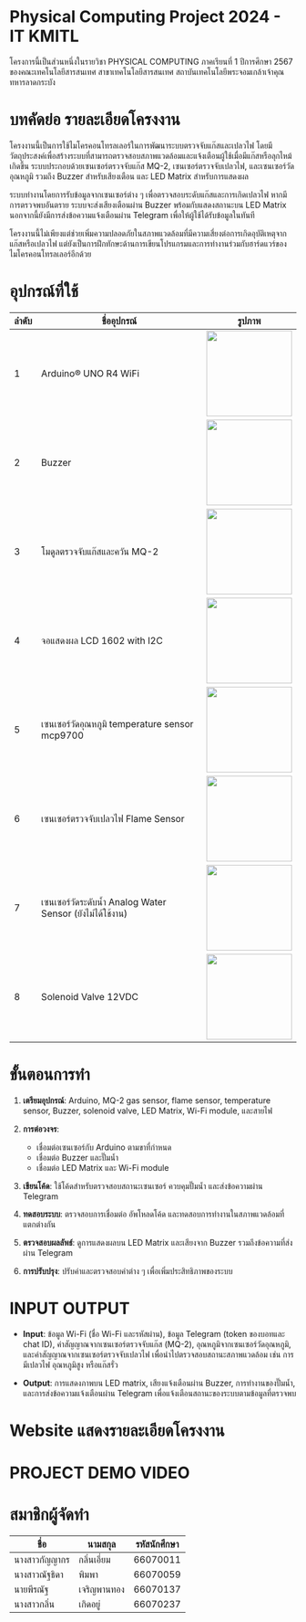 # Physical Computing Project 2024 - IT KMITL
โครงการนี้เป็นส่วนหนึ่งในรายวิชา PHYSICAL COMPUTING ภาคเรียนที่ 1 ปีการศึกษา 2567 ของคณะเทคโนโลยีสารสนเทศ สาขาเทคโนโลยีสารสนเทศ สถาบันเทคโนโลยีพระจอมเกล้าเจ้าคุณทหารลาดกระบัง

# **บทคัดย่อ รายละเอียดโครงงาน**
โครงงานนี้เป็นการใช้ไมโครคอนโทรลเลอร์ในการพัฒนาระบบตรวจจับแก๊สและเปลวไฟ โดยมีวัตถุประสงค์เพื่อสร้างระบบที่สามารถตรวจสอบสภาพแวดล้อมและแจ้งเตือนผู้ใช้เมื่อมีแก๊สหรือลุกไหม้เกิดขึ้น ระบบประกอบด้วยเซนเซอร์ตรวจจับแก๊ส MQ-2, เซนเซอร์ตรวจจับเปลวไฟ, และเซนเซอร์วัดอุณหภูมิ รวมถึง Buzzer สำหรับเสียงเตือน และ LED Matrix สำหรับการแสดงผล

ระบบทำงานโดยการรับข้อมูลจากเซนเซอร์ต่าง ๆ เพื่อตรวจสอบระดับแก๊สและการเกิดเปลวไฟ หากมีการตรวจพบอันตราย ระบบจะส่งเสียงเตือนผ่าน Buzzer พร้อมกับแสดงสถานะบน LED Matrix นอกจากนี้ยังมีการส่งข้อความแจ้งเตือนผ่าน Telegram เพื่อให้ผู้ใช้ได้รับข้อมูลในทันที

โครงงานนี้ไม่เพียงแต่ช่วยเพิ่มความปลอดภัยในสภาพแวดล้อมที่มีความเสี่ยงต่อการเกิดอุบัติเหตุจากแก๊สหรือเปลวไฟ แต่ยังเป็นการฝึกทักษะด้านการเขียนโปรแกรมและการทำงานร่วมกับฮาร์ดแวร์ของไมโครคอนโทรลเลอร์อีกด้วย

# **อุปกรณ์ที่ใช้**
| **ลำดับ** | **ชื่ออุปกรณ์** | **รูปภาพ** |
|-----------|------------------|-------------|
| 1 | Arduino® UNO R4 WiFi| <img src="https://github.com/user-attachments/assets/18c37a8a-e643-49c5-b1ca-4a1c482f3752" width="150"> |
| 2 | Buzzer | <img src="https://github.com/user-attachments/assets/5f26151b-f50c-4a10-a3a3-21097e944af2" width="150"> |
| 3 | โมดูลตรวจจับแก๊สและควัน MQ-2 | <img src="https://github.com/user-attachments/assets/523f801a-303c-47c0-8edd-86b386b5b160" width="150"> |
| 4 | จอแสดงผล LCD 1602 with I2C| <img src="https://github.com/user-attachments/assets/2d742761-4099-4149-b79d-81e7b659ae2f" width="150"> |
| 5 | เซนเซอร์วัดอุณหภูมิ temperature sensor mcp9700| <img src="https://github.com/user-attachments/assets/ce5b2b04-ab24-4383-8c47-a696f88cfa8c" width="150"> |
| 6 | เซนเซอร์ตรวจจับเปลวไฟ Flame Sensor | <img src="https://github.com/user-attachments/assets/17c710fd-9b8f-4df8-9fdd-39218fa45f41" width="150"> |
| 7 | เซนเซอร์วัดระดับน้ำ Analog Water Sensor (ยังไม่ได้ใช้งาน) | <img src="https://github.com/user-attachments/assets/946633b0-3ee1-4058-8651-583a638fbdd4" width="150"> |
| 8 | Solenoid Valve 12VDC | <img src="https://github.com/user-attachments/assets/a6fe049a-51a2-4162-8c12-686f2713844a" width="150"> |

# **ขั้นตอนการทำ**
1. **เตรียมอุปกรณ์**: Arduino, MQ-2 gas sensor, flame sensor, temperature sensor, Buzzer, solenoid valve, LED Matrix, Wi-Fi module, และสายไฟ

2. **การต่อวงจร**:
   - เชื่อมต่อเซนเซอร์กับ Arduino ตามขาที่กำหนด
   - เชื่อมต่อ Buzzer และปั๊มน้ำ
   - เชื่อมต่อ LED Matrix และ Wi-Fi module

3. **เขียนโค้ด**: ใช้โค้ดสำหรับตรวจสอบสถานะเซนเซอร์ ควบคุมปั๊มน้ำ และส่งข้อความผ่าน Telegram

4. **ทดสอบระบบ**: ตรวจสอบการเชื่อมต่อ อัพโหลดโค้ด และทดสอบการทำงานในสภาพแวดล้อมที่แตกต่างกัน

5. **ตรวจสอบผลลัพธ์**: ดูการแสดงผลบน LED Matrix และเสียงจาก Buzzer รวมถึงข้อความที่ส่งผ่าน Telegram

6. **การปรับปรุง**: ปรับค่าและตรวจสอบค่าต่าง ๆ เพื่อเพิ่มประสิทธิภาพของระบบ

# **INPUT OUTPUT**
- **Input**: ข้อมูล Wi-Fi (ชื่อ Wi-Fi และรหัสผ่าน), ข้อมูล Telegram (token ของบอทและ chat ID), ค่าสัญญาณจากเซนเซอร์ตรวจจับแก๊ส (MQ-2), อุณหภูมิจากเซนเซอร์วัดอุณหภูมิ, และค่าสัญญาณจากเซนเซอร์ตรวจจับเปลวไฟ เพื่อนำไปตรวจสอบสถานะสภาพแวดล้อม เช่น การมีเปลวไฟ อุณหภูมิสูง หรือแก๊สรั่ว

- **Output**:  การแสดงภาพบน LED matrix, เสียงแจ้งเตือนผ่าน Buzzer, การทำงานของปั๊มน้ำ, และการส่งข้อความแจ้งเตือนผ่าน Telegram เพื่อแจ้งเตือนสถานะของระบบตามข้อมูลที่ตรวจพบ

# **Website แสดงรายละเอียดโครงงาน**

# **PROJECT DEMO VIDEO**

# สมาชิกผู้จัดทำ
|ชื่อ | นามสกุล	| รหัสนักศึกษา|
|---|---|---|
|นางสาวกัญญากร | กลิ่นเอี่ยม | 66070011|
|นางสาวณัฐธิดา | พิมพา | 66070059|
|นายพีรณัฐ | เจริญพานทอง | 66070137|
|นางสาวกลิ่น | เกิดอยู่ | 66070237|
